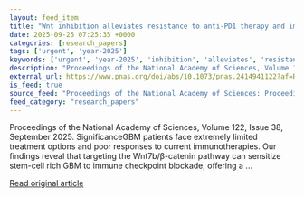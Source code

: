 ```yaml
---
layout: feed_item
title: "Wnt inhibition alleviates resistance to anti-PD1 therapy and improves antitumor immunity in glioblastoma"
date: 2025-09-25 07:25:35 +0000
categories: [research_papers]
tags: ['urgent', 'year-2025']
keywords: ['urgent', 'year-2025', 'inhibition', 'alleviates', 'resistance']
description: "Proceedings of the National Academy of Sciences, Volume 122, Issue 38, September 2025"
external_url: https://www.pnas.org/doi/abs/10.1073/pnas.2414941122?af=R
is_feed: true
source_feed: "Proceedings of the National Academy of Sciences: Proceedings of the National Academy of Sciences: Table of Contents"
feed_category: "research_papers"
---
```


Proceedings of the National Academy of Sciences, Volume 122, Issue 38, September 2025. SignificanceGBM patients face extremely limited treatment options and poor responses to current immunotherapies. Our findings reveal that targeting the Wnt7b/β-catenin pathway can sensitize stem-cell rich GBM to immune checkpoint blockade, offering a ...

[Read original article](https://www.pnas.org/doi/abs/10.1073/pnas.2414941122?af=R)
